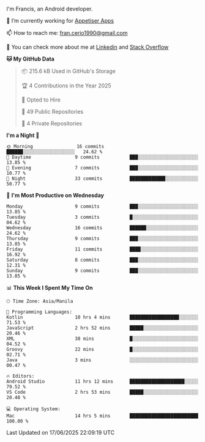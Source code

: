 
I'm Francis, an Android developer.

🔭 I’m currently working for [Appetiser Apps](http://appetiser.com.au)

📫 How to reach me: fran.cerio1990@gmail.com

👀 You can check more about me at [Linkedin](https://www.linkedin.com/in/francerio/) and [Stack Overflow](https://stackoverflow.com/users/1614267/fran-ceriu)



<!--START_SECTION:waka-->
**🐱 My GitHub Data** 

> 📦 215.6 kB Used in GitHub's Storage 
 > 
> 🏆 4 Contributions in the Year 2025
 > 
> 💼 Opted to Hire
 > 
> 📜 49 Public Repositories 
 > 
> 🔑 4 Private Repositories 
 > 
**I'm a Night 🦉** 

```text
🌞 Morning                16 commits          ██████░░░░░░░░░░░░░░░░░░░   24.62 % 
🌆 Daytime                9 commits           ███░░░░░░░░░░░░░░░░░░░░░░   13.85 % 
🌃 Evening                7 commits           ███░░░░░░░░░░░░░░░░░░░░░░   10.77 % 
🌙 Night                  33 commits          █████████████░░░░░░░░░░░░   50.77 % 
```
📅 **I'm Most Productive on Wednesday** 

```text
Monday                   9 commits           ███░░░░░░░░░░░░░░░░░░░░░░   13.85 % 
Tuesday                  3 commits           █░░░░░░░░░░░░░░░░░░░░░░░░   04.62 % 
Wednesday                16 commits          ██████░░░░░░░░░░░░░░░░░░░   24.62 % 
Thursday                 9 commits           ███░░░░░░░░░░░░░░░░░░░░░░   13.85 % 
Friday                   11 commits          ████░░░░░░░░░░░░░░░░░░░░░   16.92 % 
Saturday                 8 commits           ███░░░░░░░░░░░░░░░░░░░░░░   12.31 % 
Sunday                   9 commits           ███░░░░░░░░░░░░░░░░░░░░░░   13.85 % 
```


📊 **This Week I Spent My Time On** 

```text
🕑︎ Time Zone: Asia/Manila

💬 Programming Languages: 
Kotlin                   10 hrs 4 mins       ██████████████████░░░░░░░   71.53 % 
JavaScript               2 hrs 52 mins       █████░░░░░░░░░░░░░░░░░░░░   20.46 % 
XML                      38 mins             █░░░░░░░░░░░░░░░░░░░░░░░░   04.52 % 
Groovy                   22 mins             █░░░░░░░░░░░░░░░░░░░░░░░░   02.71 % 
Java                     3 mins              ░░░░░░░░░░░░░░░░░░░░░░░░░   00.47 % 

🔥 Editors: 
Android Studio           11 hrs 12 mins      ████████████████████░░░░░   79.52 % 
VS Code                  2 hrs 53 mins       █████░░░░░░░░░░░░░░░░░░░░   20.48 % 

💻 Operating System: 
Mac                      14 hrs 5 mins       █████████████████████████   100.00 % 
```


 Last Updated on 17/06/2025 22:09:19 UTC
<!--END_SECTION:waka-->
